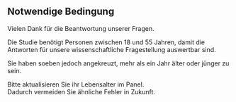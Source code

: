 ## Notwendige Bedingung

Vielen Dank für die Beantwortung unserer Fragen. 

Die Studie benötigt Personen zwischen 18 und 55 Jahren,
damit die Antworten für unsere wissenschaftliche Fragestellung auswertbar sind.


Sie haben soeben jedoch angekreuzt, mehr als ein Jahr älter oder jünger zu sein.   

Bitte aktualisieren Sie ihr Lebensalter im Panel.  
Dadurch vermeiden Sie ähnliche Fehler in Zukunft.

<br>
<br>

<!--
<a 
    href='https://www.gimpulse.com/?m=6006&return=screenedout&i_survey=%v' 
    style='font-size:120%; font-weight: bold;'
>Bitte melden Sie sich beim Panel zurück</a>


Vielen Dank für Ihr Interesse an unserer Umfrage
-->
